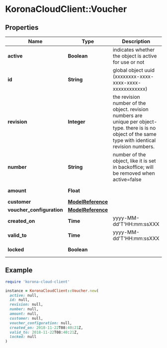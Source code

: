 # KoronaCloudClient::Voucher

## Properties

| Name | Type | Description | Notes |
| ---- | ---- | ----------- | ----- |
| **active** | **Boolean** | indicates whether the object is active for use or not | [optional][readonly] |
| **id** | **String** | global object uuid (xxxxxxxx-xxxx-xxxx-xxxx-xxxxxxxxxxxx) | [optional] |
| **revision** | **Integer** | the revision number of the object. revision numbers are unique per object-type. there is is no object of the same type with identical revision numbers. | [optional][readonly] |
| **number** | **String** | number of the object, like it is set in backoffice; will be removed when active&#x3D;false | [optional] |
| **amount** | **Float** |  | [optional][readonly] |
| **customer** | [**ModelReference**](ModelReference.md) |  | [optional] |
| **voucher_configuration** | [**ModelReference**](ModelReference.md) |  | [optional] |
| **created_on** | **Time** | yyyy-MM-dd&#39;T&#39;HH:mm:ssXXX | [optional] |
| **valid_to** | **Time** | yyyy-MM-dd&#39;T&#39;HH:mm:ssXXX | [optional] |
| **locked** | **Boolean** |  | [optional][readonly] |

## Example

```ruby
require 'korona-cloud-client'

instance = KoronaCloudClient::Voucher.new(
  active: null,
  id: null,
  revision: null,
  number: null,
  amount: null,
  customer: null,
  voucher_configuration: null,
  created_on: 2018-11-22T08:40:21Z,
  valid_to: 2018-11-22T08:40:21Z,
  locked: null
)
```

